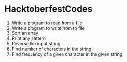 # HacktoberfestCodes

1. Write a program to read from a file
2. Write a program to write from to file
3. Sort an array
4. Print any pattern
5. Reverse the input string
6. Find number of characters in the string.
7. Find frequency of a given character in the given string
